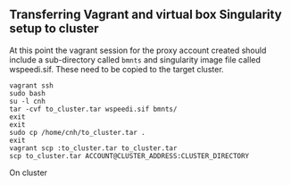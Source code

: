 ## Transferring Vagrant and virtual box Singularity setup to cluster

At this point the vagrant session for the proxy account created should include a sub-directory called `bmnts` and 
singularity image file called wspeedi.sif. These need to be copied to the target cluster.

```
vagrant ssh
sudo bash
su -l cnh
tar -cvf to_cluster.tar wspeedi.sif bmnts/
exit
exit
sudo cp /home/cnh/to_cluster.tar .
exit
vagrant scp :to_cluster.tar to_cluster.tar
scp to_cluster.tar ACCOUNT@CLUSTER_ADDRESS:CLUSTER_DIRECTORY
```

On cluster
```
```
